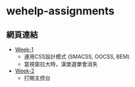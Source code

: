 # wehelp-assignments
## 網頁連結
* [Week-1](https://chengtze-wu.github.io/wehelp-assignments/week-1/)
  - 運用CSS設計模式 (SMACSS, OOCSS, BEM)
  - 當視窗拉大時，漢堡選單會消失
* [Week-2](https://chengtze-wu.github.io/wehelp-assignments/week-2/)
  - 打開主控台
